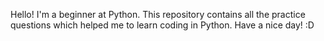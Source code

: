 Hello! I'm a beginner at Python.
This repository contains all the practice questions which helped me to learn coding in Python.
Have a nice day! :D
